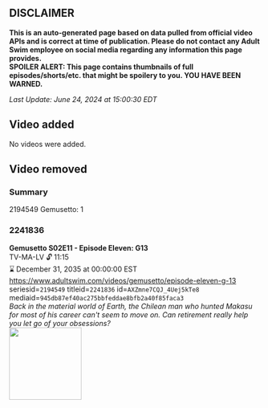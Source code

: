 ## DISCLAIMER
**This is an auto-generated page based on data pulled from official video APIs and is correct at time of publication. Please do not contact any Adult Swim employee on social media regarding any information this page provides.**  
**SPOILER ALERT: This page contains thumbnails of full episodes/shorts/etc. that might be spoilery to you. YOU HAVE BEEN WARNED.**  

_Last Update: June 24, 2024 at 15:00:30 EDT_
## Video added
No videos were added.  
## Video removed
### Summary
2194549 Gemusetto: 1  
### 2241836
**Gemusetto S02E11 - Episode Eleven: G13**  
TV-MA-LV 🔓 11:15  
⌛ December 31, 2035 at 00:00:00 EST  
https://www.adultswim.com/videos/gemusetto/episode-eleven-g-13  
seriesid=`2194549` titleid=`2241836` id=`AXZmne7CQJ_4Uej5kTe8` mediaid=`945db87ef40ac275bbfeddae8bfb2a40f85faca3`  
_Back in the material world of Earth, the Chilean man who hunted Makasu for most of his career can't seem to move on. Can retirement really help you let go of your obsessions?_  
<a href="https://media.cdn.adultswim.com/uploads/20201215/thumbnails/2_201215836316-GSMP_211_dup-20201209.jpg"><img src="https://media.cdn.adultswim.com/uploads/20201215/thumbnails/2_201215836316-GSMP_211_dup-20201209.jpg" height="144px" /></a>
